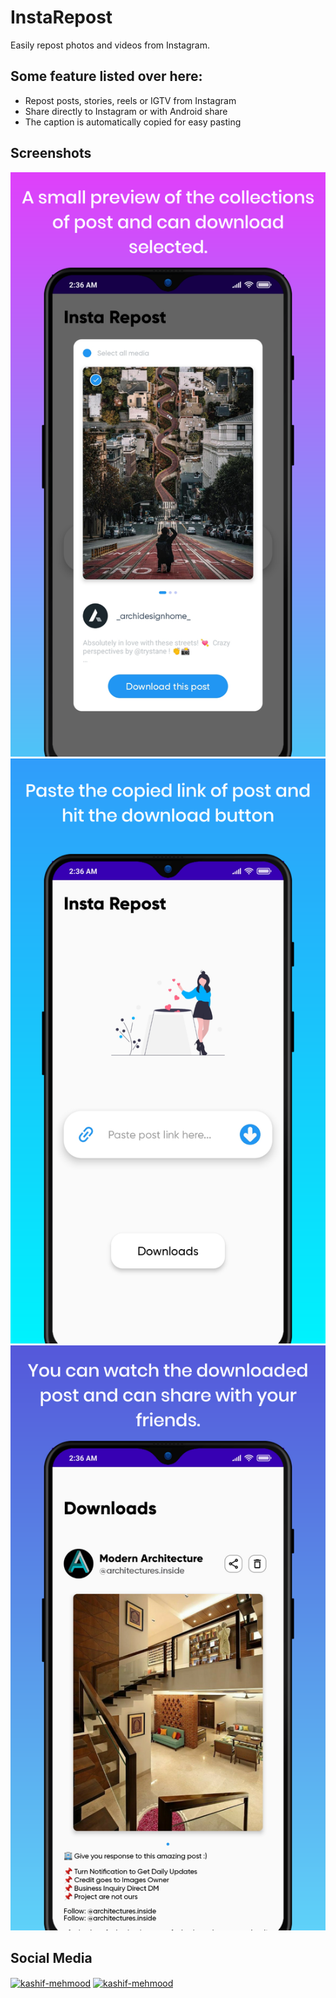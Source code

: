 # InstaRepost

Easily repost photos and videos from Instagram.

## Some feature listed over here:
<ul>
<li> Repost posts, stories, reels or IGTV from Instagram </li>
<li> Share directly to Instagram or with Android share </li>
<li> The caption is automatically copied for easy pasting </li>
</ul>

## Screenshots
<img src="ScreenShots/1.png">
<img src="ScreenShots/2.png">
<img src="ScreenShots/3.png">

## Social Media

<p align="left">
<a href="https://www.linkedin.com/in/harshsuvagiya" target="blank"><img align="center" src="https://raw.githubusercontent.com/rahuldkjain/github-profile-readme-generator/master/src/images/icons/Social/linked-in-alt.svg" alt="kashif-mehmood" height="30" width="40" /></a>
<a href="https://stackoverflow.com/users/10838454/harsh-suvagiya" target="blank"><img align="center" src="https://raw.githubusercontent.com/rahuldkjain/github-profile-readme-generator/master/src/images/icons/Social/stack-overflow.svg" alt="kashif-mehmood" height="30" width="40" /></a>
